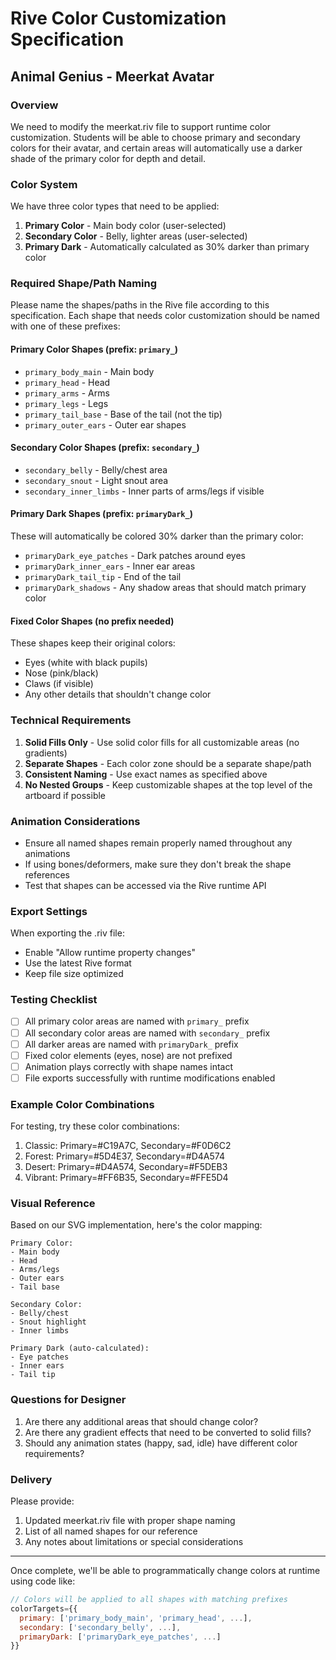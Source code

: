# Rive Color Customization Specification
## Animal Genius - Meerkat Avatar

### Overview
We need to modify the meerkat.riv file to support runtime color customization. Students will be able to choose primary and secondary colors for their avatar, and certain areas will automatically use a darker shade of the primary color for depth and detail.

### Color System

We have three color types that need to be applied:

1. **Primary Color** - Main body color (user-selected)
2. **Secondary Color** - Belly, lighter areas (user-selected)  
3. **Primary Dark** - Automatically calculated as 30% darker than primary color

### Required Shape/Path Naming

Please name the shapes/paths in the Rive file according to this specification. Each shape that needs color customization should be named with one of these prefixes:

#### Primary Color Shapes (prefix: `primary_`)
- `primary_body_main` - Main body
- `primary_head` - Head
- `primary_arms` - Arms
- `primary_legs` - Legs
- `primary_tail_base` - Base of the tail (not the tip)
- `primary_outer_ears` - Outer ear shapes

#### Secondary Color Shapes (prefix: `secondary_`)
- `secondary_belly` - Belly/chest area
- `secondary_snout` - Light snout area
- `secondary_inner_limbs` - Inner parts of arms/legs if visible

#### Primary Dark Shapes (prefix: `primaryDark_`)
These will automatically be colored 30% darker than the primary color:
- `primaryDark_eye_patches` - Dark patches around eyes
- `primaryDark_inner_ears` - Inner ear areas
- `primaryDark_tail_tip` - End of the tail
- `primaryDark_shadows` - Any shadow areas that should match primary color

#### Fixed Color Shapes (no prefix needed)
These shapes keep their original colors:
- Eyes (white with black pupils)
- Nose (pink/black)
- Claws (if visible)
- Any other details that shouldn't change color

### Technical Requirements

1. **Solid Fills Only** - Use solid color fills for all customizable areas (no gradients)
2. **Separate Shapes** - Each color zone should be a separate shape/path
3. **Consistent Naming** - Use exact names as specified above
4. **No Nested Groups** - Keep customizable shapes at the top level of the artboard if possible

### Animation Considerations

- Ensure all named shapes remain properly named throughout any animations
- If using bones/deformers, make sure they don't break the shape references
- Test that shapes can be accessed via the Rive runtime API

### Export Settings

When exporting the .riv file:
- Enable "Allow runtime property changes"
- Use the latest Rive format
- Keep file size optimized

### Testing Checklist

- [ ] All primary color areas are named with `primary_` prefix
- [ ] All secondary color areas are named with `secondary_` prefix
- [ ] All darker areas are named with `primaryDark_` prefix
- [ ] Fixed color elements (eyes, nose) are not prefixed
- [ ] Animation plays correctly with shape names intact
- [ ] File exports successfully with runtime modifications enabled

### Example Color Combinations

For testing, try these color combinations:
1. Classic: Primary=#C19A7C, Secondary=#F0D6C2
2. Forest: Primary=#5D4E37, Secondary=#D4A574
3. Desert: Primary=#D4A574, Secondary=#F5DEB3
4. Vibrant: Primary=#FF6B35, Secondary=#FFE5D4

### Visual Reference

Based on our SVG implementation, here's the color mapping:

```
Primary Color:
- Main body
- Head
- Arms/legs
- Outer ears
- Tail base

Secondary Color:
- Belly/chest
- Snout highlight
- Inner limbs

Primary Dark (auto-calculated):
- Eye patches
- Inner ears
- Tail tip
```

### Questions for Designer

1. Are there any additional areas that should change color?
2. Are there any gradient effects that need to be converted to solid fills?
3. Should any animation states (happy, sad, idle) have different color requirements?

### Delivery

Please provide:
1. Updated meerkat.riv file with proper shape naming
2. List of all named shapes for our reference
3. Any notes about limitations or special considerations

---

Once complete, we'll be able to programmatically change colors at runtime using code like:
```javascript
// Colors will be applied to all shapes with matching prefixes
colorTargets={{
  primary: ['primary_body_main', 'primary_head', ...],
  secondary: ['secondary_belly', ...],
  primaryDark: ['primaryDark_eye_patches', ...]
}}
```